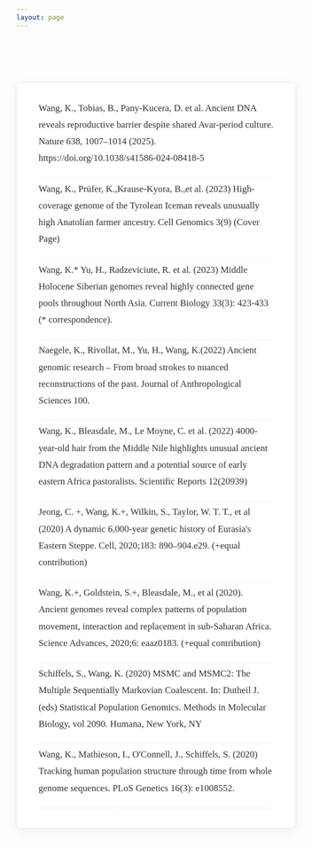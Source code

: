 ```yaml
---
layout: page
---
```

<script setup>
import Header from "./components/PublicationsHeader.vue"
</script>

<div class="full-width-container">
  <Header/>
</div>

<style>
:root {
  --vp-layout-max-width: 100% !important;
}
.VPDoc {
  padding: 0 !important;
}
.VPDoc .container {
  max-width: 100% !important;
  margin: 0 !important;
  padding: 0 !important;
}
.VPDocFooter {
  max-width: 100% !important;
}
.full-width-container {
  overflow-x: hidden;
  width: 100%;
}

.publications-list {
  max-width: 1100px;
  margin: 2rem auto 4rem;
  padding: 2.5rem 3rem;
  background-color: white;
  border-radius: 8px;
  box-shadow: rgba(0, 0, 0, 0.05) 0px 6px 24px 0px, rgba(0, 0, 0, 0.08) 0px 0px 0px 1px;
  font-family: "Georgia", "Times New Roman", serif;
  line-height: 1.8;
  font-size: 1.05rem;
  position: relative;
  overflow-wrap: break-word;
  counter-reset: publication-counter;
}

.dark .publications-list {
  background-color: rgba(15, 23, 42, 0.65);
  box-shadow: rgba(0, 0, 0, 0.25) 0px 6px 24px 0px, rgba(0, 0, 0, 0.12) 0px 0px 0px 1px;
  color: rgba(241, 245, 249, 0.95);
}

/* Add horizontal separation */
.publications-list br {
  display: block;
  content: "";
  margin-top: 1.25rem;
  margin-bottom: 0.25rem;
  border-bottom: 1px dashed rgba(217, 119, 6, 0.15);
}

.dark .publications-list br {
  border-bottom: 1px dashed rgba(245, 158, 11, 0.15);
}

/* Style the title text */
.publications-list {
  counter-reset: publication-item;
}

/* Enhance the numbers */
.publications-list {
  color: rgba(41, 37, 36, 0.95);
}

/* Responsive adjustments */
@media (max-width: 1200px) {
  .publications-list {
    max-width: 90%;
    margin: 1.5rem auto 3rem;
  }
}

@media (max-width: 992px) {
  .publications-list {
    padding: 2rem 2.5rem;
  }
}

@media (max-width: 768px) {
  .publications-list {
    padding: 1.75rem 1.5rem;
    font-size: 0.95rem;
    line-height: 1.7;
  }
}

@media (max-width: 576px) {
  .publications-list {
    padding: 1.5rem 1.25rem;
    font-size: 0.9rem;
    margin: 1rem auto 2rem;
  }
}

/* Add an academic journal styled background */
.publications-list::before {
  content: "";
  position: absolute;
  top: 0;
  right: 0;
  bottom: 0;
  left: 0;
  background: 
    linear-gradient(to right, rgba(251, 241, 222, 0.1) 0px, transparent 1px) 0 0 / 20px 20px,
    linear-gradient(to bottom, rgba(251, 241, 222, 0.1) 0px, transparent 1px) 0 0 / 20px 20px;
  pointer-events: none;
  border-radius: 8px;
  opacity: 0.4;
}

.dark .publications-list::before {
  background: 
    linear-gradient(to right, rgba(148, 163, 184, 0.05) 0px, transparent 1px) 0 0 / 20px 20px,
    linear-gradient(to bottom, rgba(148, 163, 184, 0.05) 0px, transparent 1px) 0 0 / 20px 20px;
}
</style>

<div class="publications-list">
Wang, K., Tobias, B., Pany-Kucera, D. et al. Ancient DNA reveals reproductive barrier despite shared Avar-period culture. Nature 638, 1007–1014 (2025). https://doi.org/10.1038/s41586-024-08418-5
&nbsp; <br/>
Wang, K., Prüfer, K.,Krause-Kyora, B.,et al. (2023) High-coverage genome of the Tyrolean Iceman reveals unusually high Anatolian farmer ancestry. Cell Genomics 3(9) (Cover Page)
&nbsp; <br/>
Wang, K.* Yu, H., Radzeviciute, R. et al. (2023) Middle Holocene Siberian genomes reveal highly connected gene pools throughout North Asia. Current Biology 33(3): 423-433 (* correspondence).
&nbsp; <br/>
Naegele, K., Rivollat, M., Yu, H., Wang, K.(2022) Ancient genomic research – From broad strokes to nuanced reconstructions of the past. Journal of Anthropological Sciences 100.
&nbsp; <br/>
Wang, K., Bleasdale, M., Le Moyne, C. et al. (2022) 4000-year-old hair from the Middle Nile highlights unusual ancient DNA degradation pattern and a potential source of early eastern Africa pastoralists. Scientific Reports 12(20939)
&nbsp; <br/>
Jeong, C. +, Wang, K.+, Wilkin, S., Taylor, W. T. T., et al (2020) A dynamic 6,000-year genetic history of Eurasia's Eastern Steppe. Cell, 2020;183: 890–904.e29. (+equal contribution)
&nbsp; <br/>
Wang, K.+, Goldstein, S.+, Bleasdale, M., et al (2020). Ancient genomes reveal complex patterns of population movement, interaction and replacement in sub-Saharan Africa. Science Advances, 2020;6: eaaz0183. (+equal contribution)
&nbsp; <br/>
Schiffels, S., Wang, K. (2020) MSMC and MSMC2: The Multiple Sequentially Markovian Coalescent. In: Dutheil J. (eds) Statistical Population Genomics. Methods in Molecular Biology, vol 2090. Humana, New York, NY
&nbsp; <br/>
Wang, K., Mathieson, I., O'Connell, J., Schiffels, S. (2020) Tracking human population structure through time from whole genome sequences. PLoS Genetics 16(3): e1008552.
&nbsp; <br/>
</div> 